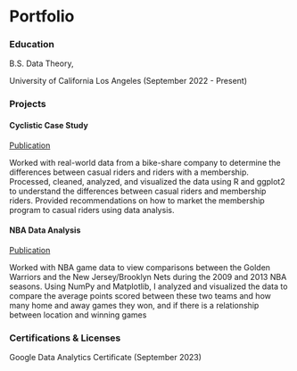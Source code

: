# Portfolio

### Education
B.S. Data Theory, 

University of California Los Angeles (September 2022 - Present)

### Projects
#### Cyclistic Case Study
[Publication](https://www.kaggle.com/code/dawityilma24/cyclistic-case-study?scriptVersionId=142669598%5C)

Worked with real-world data from a bike-share company to determine the differences between casual riders and riders with a membership. Processed, cleaned, analyzed, and visualized the data using R and ggplot2 to understand the differences between casual riders and membership riders. Provided recommendations on how to market the membership program to casual riders using data analysis.

#### NBA Data Analysis
[Publication](nba_data_analysis.ipynb)

Worked with NBA game data to view comparisons between the Golden Warriors and the New Jersey/Brooklyn Nets during the 2009 and 2013 NBA seasons. Using NumPy and Matplotlib, I analyzed and visualized the data to compare the average points scored between these two teams and how many home and away games they won, and if there is a relationship between location and winning games 

### Certifications & Licenses
Google Data Analytics Certificate (September 2023)
